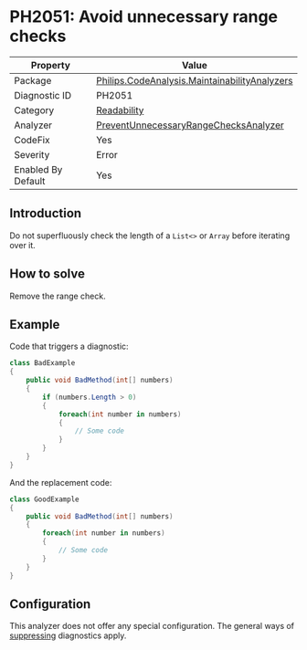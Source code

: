 # PH2051: Avoid unnecessary range checks

| Property | Value  |
|--|--|
| Package | [Philips.CodeAnalysis.MaintainabilityAnalyzers](https://www.nuget.org/packages/Philips.CodeAnalysis.MaintainabilityAnalyzers) |
| Diagnostic ID | PH2051 |
| Category  | [Readability](../Readability.md) |
| Analyzer | [PreventUnnecessaryRangeChecksAnalyzer](https://github.com/philips-software/roslyn-analyzers/blob/master/Philips.CodeAnalysis.MaintainabilityAnalyzers/Readability/PreventUnnecessaryRangeChecksAnalyzer.cs)
| CodeFix  | Yes |
| Severity | Error |
| Enabled By Default | Yes |

## Introduction

Do not superfluously check the length of a `List<>` or `Array` before iterating over it.

## How to solve

Remove the range check.

## Example

Code that triggers a diagnostic:
``` cs
class BadExample
{
    public void BadMethod(int[] numbers)
    {
        if (numbers.Length > 0)
        {
            foreach(int number in numbers) 
            {
                // Some code
            }
        }
    }
}

```

And the replacement code:
``` cs
class GoodExample
{
    public void BadMethod(int[] numbers)
    {
        foreach(int number in numbers) 
        {
            // Some code
        }
    }
}

```

## Configuration

This analyzer does not offer any special configuration. The general ways of [suppressing](https://learn.microsoft.com/en-us/dotnet/fundamentals/code-analysis/suppress-warnings) diagnostics apply.
